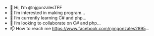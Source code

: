 - 👋 Hi, I’m @njgonzalesTFF
- 👀 I’m interested in making program...
- 🌱 I’m currently learning C# and php...
- 💞️ I’m looking to collaborate on C# and php...
- 📫 How to reach me https://www.facebook.com/njmgonzales2895...

<!---
njgonzalesTFF/njgonzalesTFF is a ✨ special ✨ repository because its `README.md` (this file) appears on your GitHub profile.
You can click the Preview link to take a look at your changes.
--->
